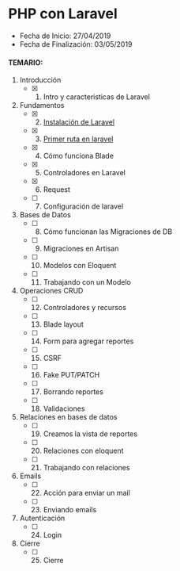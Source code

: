 # PHP con Laravel
- Fecha de Inicio: 27/04/2019
- Fecha de Finalización: 03/05/2019

#### TEMARIO:
1. Introducción
   - [x]	1. Intro y caracteristicas de Laravel
1. Fundamentos
   - [x]	2.	[Instalación de Laravel]()
   - [x]	3.	[Primer ruta en laravel]()
   - [x]	4.	Cómo funciona Blade
   - [x]	5.	Controladores en Laravel
   - [x]	6.	Request
   - [ ]	7.	Configuración de laravel
1. Bases de Datos
   - [ ]	8.	Cómo funcionan las Migraciones de DB
   - [ ]	9.	Migraciones en Artisan
   - [ ]	10.	Modelos con Eloquent
   - [ ]	11.	Trabajando con un Modelo
1. Operaciones CRUD
   - [ ]	12.	Controladores y recursos
   - [ ]	13.	Blade layout
   - [ ]	14.	Form para agregar reportes
   - [ ]	15.	CSRF
   - [ ]	16.	Fake PUT/PATCH
   - [ ]	17.	Borrando reportes
   - [ ]	18.	Validaciones
1. Relaciones en bases de datos
   - [ ]	19.	Creamos la vista de reportes
   - [ ]	20.	Relaciones con eloquent
   - [ ]	21.	Trabajando con relaciones
1. Emails
   - [ ]	22.	Acción para enviar un mail
   - [ ]	23.	Enviando emails
1. Autenticación
   - [ ]	24.	Login
1. Cierre
   - [ ]	25.	Cierre
